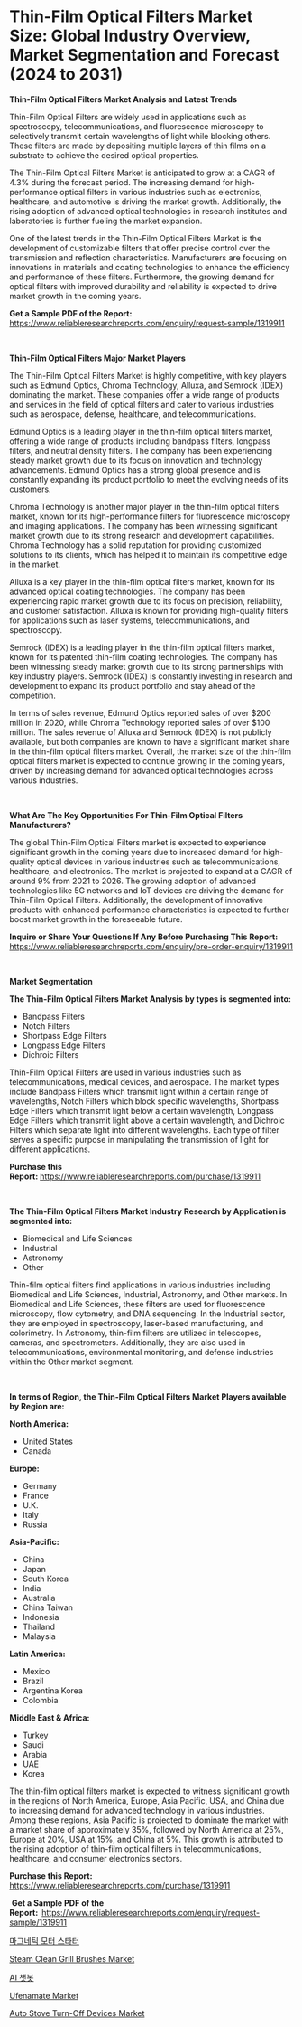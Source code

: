 <p><h1>Thin-Film Optical Filters Market Size: Global Industry Overview, Market Segmentation and Forecast (2024 to 2031)</h1></p><p><strong>Thin-Film Optical Filters Market Analysis and Latest Trends</strong></p>
<p><p>Thin-Film Optical Filters are widely used in applications such as spectroscopy, telecommunications, and fluorescence microscopy to selectively transmit certain wavelengths of light while blocking others. These filters are made by depositing multiple layers of thin films on a substrate to achieve the desired optical properties.</p><p>The Thin-Film Optical Filters Market is anticipated to grow at a CAGR of 4.3% during the forecast period. The increasing demand for high-performance optical filters in various industries such as electronics, healthcare, and automotive is driving the market growth. Additionally, the rising adoption of advanced optical technologies in research institutes and laboratories is further fueling the market expansion.</p><p>One of the latest trends in the Thin-Film Optical Filters Market is the development of customizable filters that offer precise control over the transmission and reflection characteristics. Manufacturers are focusing on innovations in materials and coating technologies to enhance the efficiency and performance of these filters. Furthermore, the growing demand for optical filters with improved durability and reliability is expected to drive market growth in the coming years.</p></p>
<p><strong>Get a Sample PDF of the Report:&nbsp;</strong> <a href="https://www.reliableresearchreports.com/enquiry/request-sample/1319911">https://www.reliableresearchreports.com/enquiry/request-sample/1319911</a></p>
<p>&nbsp;</p>
<p><strong>Thin-Film Optical Filters Major Market Players</strong></p>
<p><p>The Thin-Film Optical Filters Market is highly competitive, with key players such as Edmund Optics, Chroma Technology, Alluxa, and Semrock (IDEX) dominating the market. These companies offer a wide range of products and services in the field of optical filters and cater to various industries such as aerospace, defense, healthcare, and telecommunications.</p><p>Edmund Optics is a leading player in the thin-film optical filters market, offering a wide range of products including bandpass filters, longpass filters, and neutral density filters. The company has been experiencing steady market growth due to its focus on innovation and technology advancements. Edmund Optics has a strong global presence and is constantly expanding its product portfolio to meet the evolving needs of its customers.</p><p>Chroma Technology is another major player in the thin-film optical filters market, known for its high-performance filters for fluorescence microscopy and imaging applications. The company has been witnessing significant market growth due to its strong research and development capabilities. Chroma Technology has a solid reputation for providing customized solutions to its clients, which has helped it to maintain its competitive edge in the market.</p><p>Alluxa is a key player in the thin-film optical filters market, known for its advanced optical coating technologies. The company has been experiencing rapid market growth due to its focus on precision, reliability, and customer satisfaction. Alluxa is known for providing high-quality filters for applications such as laser systems, telecommunications, and spectroscopy.</p><p>Semrock (IDEX) is a leading player in the thin-film optical filters market, known for its patented thin-film coating technologies. The company has been witnessing steady market growth due to its strong partnerships with key industry players. Semrock (IDEX) is constantly investing in research and development to expand its product portfolio and stay ahead of the competition.</p><p>In terms of sales revenue, Edmund Optics reported sales of over $200 million in 2020, while Chroma Technology reported sales of over $100 million. The sales revenue of Alluxa and Semrock (IDEX) is not publicly available, but both companies are known to have a significant market share in the thin-film optical filters market. Overall, the market size of the thin-film optical filters market is expected to continue growing in the coming years, driven by increasing demand for advanced optical technologies across various industries.</p></p>
<p>&nbsp;</p>
<p><strong>What Are The Key Opportunities For Thin-Film Optical Filters Manufacturers?</strong></p>
<p><p>The global Thin-Film Optical Filters market is expected to experience significant growth in the coming years due to increased demand for high-quality optical devices in various industries such as telecommunications, healthcare, and electronics. The market is projected to expand at a CAGR of around 9% from 2021 to 2026. The growing adoption of advanced technologies like 5G networks and IoT devices are driving the demand for Thin-Film Optical Filters. Additionally, the development of innovative products with enhanced performance characteristics is expected to further boost market growth in the foreseeable future.</p></p>
<p><strong>Inquire or Share Your Questions If Any Before Purchasing This Report:</strong> <a href="https://www.reliableresearchreports.com/enquiry/pre-order-enquiry/1319911">https://www.reliableresearchreports.com/enquiry/pre-order-enquiry/1319911</a></p>
<p>&nbsp;</p>
<p><strong>Market Segmentation</strong></p>
<p><strong>The Thin-Film Optical Filters Market Analysis by types is segmented into:</strong></p>
<p><ul><li>Bandpass Filters</li><li>Notch Filters</li><li>Shortpass Edge Filters</li><li>Longpass Edge Filters</li><li>Dichroic Filters</li></ul></p>
<p><p>Thin-Film Optical Filters are used in various industries such as telecommunications, medical devices, and aerospace. The market types include Bandpass Filters which transmit light within a certain range of wavelengths, Notch Filters which block specific wavelengths, Shortpass Edge Filters which transmit light below a certain wavelength, Longpass Edge Filters which transmit light above a certain wavelength, and Dichroic Filters which separate light into different wavelengths. Each type of filter serves a specific purpose in manipulating the transmission of light for different applications.</p></p>
<p><strong>Purchase this Report:&nbsp;</strong><a href="https://www.reliableresearchreports.com/purchase/1319911">https://www.reliableresearchreports.com/purchase/1319911</a></p>
<p>&nbsp;</p>
<p><strong>The Thin-Film Optical Filters Market Industry Research by Application is segmented into:</strong></p>
<p><ul><li>Biomedical and Life Sciences</li><li>Industrial</li><li>Astronomy</li><li>Other</li></ul></p>
<p><p>Thin-film optical filters find applications in various industries including Biomedical and Life Sciences, Industrial, Astronomy, and Other markets. In Biomedical and Life Sciences, these filters are used for fluorescence microscopy, flow cytometry, and DNA sequencing. In the Industrial sector, they are employed in spectroscopy, laser-based manufacturing, and colorimetry. In Astronomy, thin-film filters are utilized in telescopes, cameras, and spectrometers. Additionally, they are also used in telecommunications, environmental monitoring, and defense industries within the Other market segment.</p></p>
<p>&nbsp;</p>
<p><strong>In terms of Region, the Thin-Film Optical Filters Market Players available by Region are:</strong></p>
<p>
    <p> <strong> North America: </strong>
        <ul>
            <li>United States</li>
            <li>Canada</li>
        </ul>
        </p> 
    <p> <strong> Europe: </strong>
        <ul>
            <li>Germany</li>
            <li>France</li>
            <li>U.K.</li>
            <li>Italy</li>
            <li>Russia</li>
        </ul>
        </p> 
    <p> <strong> Asia-Pacific: </strong>
        <ul>
            <li>China</li>
            <li>Japan</li>
            <li>South Korea</li>
            <li>India</li>
            <li>Australia</li>
            <li>China Taiwan</li>
            <li>Indonesia</li>
            <li>Thailand</li>
            <li>Malaysia</li>
        </ul>
        </p> 
    <p> <strong> Latin America: </strong>
        <ul>
            <li>Mexico</li>
            <li>Brazil</li>
            <li>Argentina Korea</li>
            <li>Colombia</li>
        </ul>
        </p> 
    <p> <strong> Middle East & Africa: </strong>
        <ul>
            <li>Turkey</li>
            <li>Saudi</li>
            <li>Arabia</li>
            <li>UAE</li>
            <li>Korea</li>
        </ul>
    </p>
    </p>
<p><p>The thin-film optical filters market is expected to witness significant growth in the regions of North America, Europe, Asia Pacific, USA, and China due to increasing demand for advanced technology in various industries. Among these regions, Asia Pacific is projected to dominate the market with a market share of approximately 35%, followed by North America at 25%, Europe at 20%, USA at 15%, and China at 5%. This growth is attributed to the rising adoption of thin-film optical filters in telecommunications, healthcare, and consumer electronics sectors.</p></p>
<p><strong>Purchase this Report: </strong><a href="https://www.reliableresearchreports.com/purchase/1319911">https://www.reliableresearchreports.com/purchase/1319911</a></p>
<p>&nbsp;<strong>Get a Sample PDF of the Report:&nbsp;&nbsp;</strong><a href="https://www.reliableresearchreports.com/enquiry/request-sample/1319911">https://www.reliableresearchreports.com/enquiry/request-sample/1319911</a></p>
<p><strong></strong></p>
<p><p><a href="https://medium.com/@theothessalian/%EC%9E%90%EA%B8%B0%EB%A0%A5-%EB%AA%A8%ED%84%B0-%EC%8A%A4%ED%83%80%ED%84%B0-%EC%8B%9C%EC%9E%A5-%EC%8B%9C%EC%9E%A5-%EC%A0%90%EC%9C%A0%EC%9C%A8-%EC%8B%9C%EC%9E%A5-%ED%8A%B8%EB%A0%8C%EB%93%9C-%EB%B0%8F-%EB%AF%B8%EB%9E%98-%EC%84%B1%EC%9E%A5-%ED%83%90%EC%83%89-7de192877a5d">마그네틱 모터 스타터</a></p><p><a href="https://view.publitas.com/reportprime-1/steam-clean-grill-brushes-market-furnish-information-about-market-size-market-share-market-dynamics-and-projections-spanning-from-2024-to-2031/">Steam Clean Grill Brushes Market</a></p><p><a href="https://medium.com/@tyrelvezina0vc2ayv1ss8syx/ai-%EC%B1%97%EB%B4%87-%EC%8B%9C%EC%9E%A5-%EC%8B%9C%EC%9E%A5-cagr-%EC%8B%9C%EC%9E%A5-%ED%8A%B8%EB%A0%8C%EB%93%9C-%EB%B0%8F-%EC%84%B1%EC%9E%A5-%EC%A0%84%EB%9E%B5%EC%97%90-%EB%8C%80%ED%95%9C-%ED%86%B5%EC%B0%B0%EB%A0%A5-143e50b9c5f7">AI 챗봇</a></p><p><a href="https://copper-carbon-84f.notion.site/Ufenamate-Market-Size-Market-Trends-and-Growth-Outlook-forecasted-for-period-from-2024-to-2031-f79ed8593666489e85c78730b0cd4c21">Ufenamate Market</a></p><p><a href="https://view.publitas.com/reportprime-1/decoding-the-auto-stove-turn-off-devices-market-a-deep-dive-into-the-latest-market-trends-market-segmentation-and-competitive-analysis/">Auto Stove Turn-Off Devices Market</a></p></p>